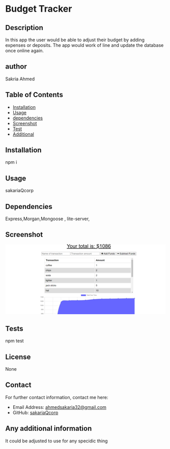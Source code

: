 
# Budget Tracker
 
  ## Description
  In this app the user would be able to adjust their budget by adding expenses or deposits. The app would work of line and update the database once online again.
  ## author
  Sakria Ahmed

  ## Table of Contents
  - [Installation](#installation)
  - [Usage](#usage)
  - [dependencies](#dependencies)
  - [Screenshot](#Screenshot)
  - [Test](#tests)
  - [Additional](#additional)

  ## Installation
  npm i
  
  ## Usage

  sakariaQcorp

  

  ## Dependencies
  Express,Morgan,Mongoose , lite-server,

  ## Screenshot
  ![screenshot](public\icons\Capture.PNG)
  ## Tests
  npm test
  ## License
  None
  

  ## Contact
  For further contact information, contact me here:
  * Email Address: ahmedsakaria32@gmail.com
  * GitHub: [sakariaQcorp](https://github.com/sakariaQcorp)
  
  ## Any additional information
  It could be adjusted to use for any specidic thing
  

  

